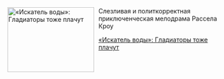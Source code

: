 <!--2025-07-01 23:00:22-->
<div class="yb">
  <div class="rss kino_kino"><a href="https://www.kino-teatr.ru/kino/art/tv/3912/" title="«Искатель воды»: Гладиаторы тоже плачут"><img src="https://www.kino-teatr.ru/art/2/1/3912/poster.jpg" width="196" height="147" align="left" hspace="5" style="margin: 0px 10px 0px 5px" alt="«Искатель воды»: Гладиаторы тоже плачут"/></a>Слезливая и политкорректная приключенческая мелодрама Рассела Кроу <p class="titl"><a href="https://www.kino-teatr.ru/kino/art/tv/3912/">«Искатель воды»: Гладиаторы тоже плачут</a></p></div>
</div>
